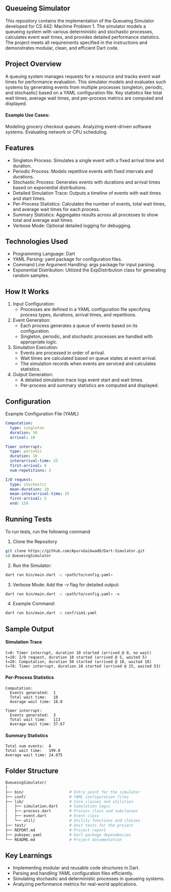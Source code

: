 
## Queueing Simulator
This repository contains the implementation of the Queueing Simulator developed for CS 442: Machine Problem 1. The simulator models a queueing system with various deterministic and stochastic processes, calculates event wait times, and provides detailed performance statistics. The project meets all requirements specified in the instructions and demonstrates modular, clean, and efficient Dart code.
## Project Overview
A queuing system manages requests for a resource and tracks event wait times for performance evaluation. This simulator models and evaluates such systems by generating events from multiple processes (singleton, periodic, and stochastic) based on a YAML configuration file. Key statistics like total wait times, average wait times, and per-process metrics are computed and displayed.

#### Example Use Cases:

Modeling grocery checkout queues. Analyzing event-driven software systems. Evaluating network or CPU scheduling.
## Features

- Singleton Process: Simulates a single event with a fixed arrival time and duration.
- Periodic Process: Models repetitive events with fixed intervals and durations.
- Stochastic Process: Generates events with durations and arrival times based on exponential distributions.
- Detailed Simulation Trace: Outputs a timeline of events with wait times and start times.
- Per-Process Statistics: Calculates the number of events, total wait times, and average wait times for each process.
- Summary Statistics: Aggregates results across all processes to show total and average wait times.
- Verbose Mode: Optional detailed logging for debugging.



## Technologies Used
- Programming Language: Dart
- YAML Parsing: yaml package for configuration files.
- Command Line Argument Handling: args package for input parsing.
- Exponential Distribution: Utilized the ExpDistribution class for generating random samples.

## How It Works
1. Input Configuration:
    - Processes are defined in a YAML configuration file specifying process types, durations, arrival times, and repetitions.
2. Event Generation:
    - Each process generates a queue of events based on its configuration.
    - Singleton, periodic, and stochastic processes are handled with appropriate logic.
3. Simulation Execution:
    - Events are processed in order of arrival.
    - Wait times are calculated based on queue states at event arrival.
    - The simulation records when events are serviced and calculates statistics.
4. Output Generation:
    - A detailed simulation trace logs event start and wait times.
    - Per-process and summary statistics are computed and displayed.


## Configuration
Example Configuration File (YAML)

``` yaml
Computation:
  type: singleton
  duration: 50
  arrival: 10

Timer interrupt:
  type: periodic
  duration: 10
  interarrival-time: 25
  first-arrival: 0
  num-repetitions: 3

I/O request:
  type: stochastic
  mean-duration: 10
  mean-interarrival-time: 25
  first-arrival: 5
  end: 150

```


## Running Tests

To run tests, run the following command

1. Clone the Repository
```bash
git clone https://github.com/ApurvGaikwad0/Dart-Simulator.git
cd QueueingSimulator
```
2. Run the Simulator:
```bash
dart run bin/main.dart -c <path/to/config.yaml>
``` 
3. Verbose Mode: Add the -v flag for detailed output:
```bash
dart run bin/main.dart -c <path/to/config.yaml> -v
```
4. Example Command:
```bash
dart run bin/main.dart -c conf/sim1.yaml
``` 


## Sample Output

#### Simulation Trace
```plaintext
t=0: Timer interrupt, duration 10 started (arrived @ 0, no wait)
t=10: I/O request, duration 18 started (arrived @ 5, waited 5)
t=28: Computation, duration 50 started (arrived @ 10, waited 18)
t=78: Timer interrupt, duration 10 started (arrived @ 25, waited 53)
``` 
#### Per-Process Statistics
```plaintext
Computation:
  Events generated:  1
  Total wait time:   18
  Average wait time: 18.0

Timer interrupt:
  Events generated:  3
  Total wait time:   113
  Average wait time: 37.67
  ```
#### Summary Statistics
```plaintext
Total num events:  8
Total wait time:   199.0
Average wait time: 24.875
```




## Folder Structure 
```bash
QueueingSimulator/
│
├── bin/                    # Entry point for the simulator
├── conf/                   # YAML configuration files
├── lib/                    # Core classes and utilities
│   ├── simulation.dart     # Simulation logic
│   ├── process.dart        # Process class and subclasses
│   ├── event.dart          # Event class
│   └── util/               # Utility functions and classes
├── test/                   # Unit tests for the project
├── REPORT.md               # Project report
├── pubspec.yaml            # Dart package dependencies
└── README.md               # Project documentation
```
## Key Learnings
- Implementing modular and reusable code structures in Dart.
- Parsing and handling YAML configuration files efficiently.
- Simulating stochastic and deterministic processes in queueing systems.
- Analyzing performance metrics for real-world applications.
